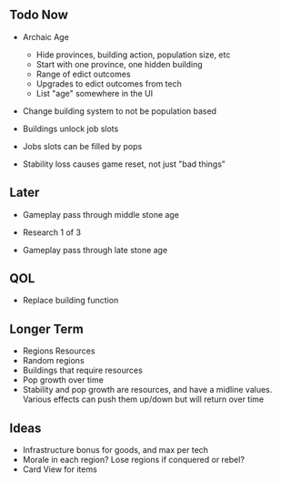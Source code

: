 
## Todo Now

- Archaic Age
   - Hide provinces, building action, population size, etc
   - Start with one province, one hidden building
   - Range of edict outcomes
   - Upgrades to edict outcomes from tech
   - List "age" somewhere in the UI

- Change building system to not be population based
- Buildings unlock job slots
- Jobs slots can be filled by pops
- Stability loss causes game reset, not just "bad things"


## Later

- Gameplay pass through middle stone age

- Research 1 of 3
- Gameplay pass through late stone age

## QOL

- Replace building function


## Longer Term

- Regions Resources
- Random regions
- Buildings that require resources
- Pop growth over time
- Stability and pop growth are resources, and have a midline values. Various effects can push them up/down but will return over time

## Ideas

- Infrastructure bonus for goods, and max per tech
- Morale in each region? Lose regions if conquered or rebel?
- Card View for items
